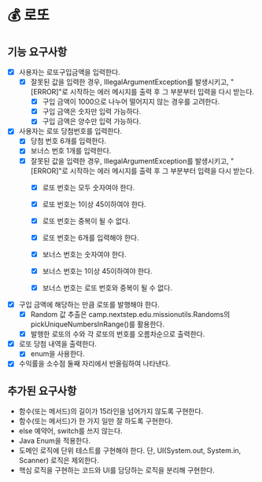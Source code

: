 # 💰 로또

## 기능 요구사항

- [x] 사용자는 로또구입금액을 입력한다.
  - [x] 잘못된 값을 입력한 경우, IllegalArgumentException를 발생시키고, "[ERROR]"로 시작하는 에러 메시지를 출력 후 그 부분부터 입력을 다시 받는다.
    - [x] 구입 금액이 1000으로 나누어 떨어지지 않는 경우를 고려한다.
    - [x] 구입 금액은 숫자만 입력 가능하다.
    - [x] 구입 금액은 양수만 입력 가능하다.
- [x] 사용자는 로또 당첨번호를 입력한다.
  - [x] 당첨 번호 6개를 입력한다.
  - [x] 보너스 번호 1개를 입력한다.
  - [x] 잘못된 값을 입력한 경우, IllegalArgumentException를 발생시키고, "[ERROR]"로 시작하는 에러 메시지를 출력 후 그 부분부터 입력을 다시 받는다.
    - [x] 로또 번호는 모두 숫자여야 한다.
    - [x] 로또 번호는 1이상 45이하여야 한다.
    - [x] 로또 번호는 중복이 될 수 없다.
    - [x] 로또 번호는 6개를 입력해야 한다.
    - [x] 보너스 번호는 숫자여야 한다.
    - [x] 보너스 번호는 1이상 45이하여야 한다.
    - [x] 보너스 번호는 로또 번호와 중복이 될 수 없다.

    
- [x] 구입 금액에 해당하는 만큼 로또를 발행해야 한다.
  - [x] Random 값 추출은 camp.nextstep.edu.missionutils.Randoms의 pickUniqueNumbersInRange()를 활용한다.
  - [x] 발행한 로또의 수와 각 로또의 번호를 오름차순으로 출력한다.

- [x] 로또 당첨 내역을 출력한다.
  - [x] enum을 사용한다.
- [x] 수익률을 소수점 둘째 자리에서 반올림하여 나타낸다.

## 추가된 요구사항

- 함수(또는 메서드)의 길이가 15라인을 넘어가지 않도록 구현한다.
- 함수(또는 메서드)가 한 가지 일만 잘 하도록 구현한다.
- else 예약어, switch를 쓰지 않는다.
- Java Enum을 적용한다.
- 도메인 로직에 단위 테스트를 구현해야 한다. 단, UI(System.out, System.in, Scanner) 로직은 제외한다.
- 핵심 로직을 구현하는 코드와 UI를 담당하는 로직을 분리해 구현한다.